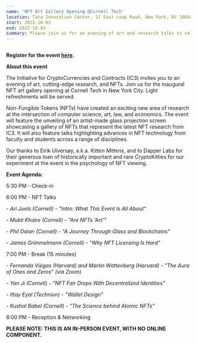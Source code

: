 ```yaml
---
name: 'NFT Art Gallery Opening @Cornell Tech'
location: Tata Innovation Center, 11 East Loop Road, New York, NY 10044
start: 2022-10-03
end: 2022-10-03
summary: Please join us for an evening of art and research talks to celebrate the opening of the NFT art gallery at Cornell Tech in New York City.
---
```


<div class="ui piled segment">
  <img class="ui centered image" src="../images/events/NFTartgalleryopening2022/ic3 logo new.png" alt="" />
</div>
   
                                                                                                    
**Register for the event <a href="https://www.eventbrite.com/e/nft-art-gallery-opening-at-cornell-tech-presented-by-ic3-tickets-403154515007">here</a>.**
         
     
**About this event**
                                                                                                                                                    
The Initiative for CryptoCurrencies and Contracts (IC3) invites you to an evening of art, cutting-edge research, and NFTs. Join us for the inaugural NFT art gallery opening at Cornell Tech in New York City. Light refreshments will be served.
                                                                                                                                                    
Non-Fungible Tokens (NFTs) have created an exciting new area of research at the intersection of computer science, art, law, and economics. The event will feature the unveiling of an artist-made glass projection screen showcasing a gallery of NFTs that represent the latest NFT research from IC3. It will also feature talks highlighting advances in NFT technology from faculty and students across a range of disciplines. 
                                                                                                                                                    
Our thanks to Eirik Ulversøy, a.k.a. *Kitten Mittens*, and to Dapper Labs for their generous loan of historically important and rare CryptoKitties for our experiment at the event in the psychology of NFT viewing.  
                                                                                                                                                    
**Event Agenda:**  

5:30 PM - Check-in

6:00 PM - NFT Talks
                                                                                                                                                    
  *- Ari Juels (Cornell) - "Intro: What This Event Is All About"*

  *- Mukti Khaire (Cornell) - "Are NFTs 'Art'"*

  *- Phil Daian (Cornell) - "A Journey Through Glass and Blockchains"*

  *- James Grimmelmann (Cornell) - "Why NFT Licensing Is Hard"*

7:00 PM - Break (15 minutes)

  *- Fernanda Viégas (Harvard) and Martin Wattenberg (Harvard) - "The Aura of Ones and Zeros" (via Zoom)*

  *- Yan Ji (Cornell) - "NFT Fair Drops With Decentralized Identities"*

  *- Ittay Eyal (Technion) - "Wallet Design"*

  *- Kushal Babel (Cornell) - "The Science behind Atomic NFTs"*

8:00 PM - Reception & Networking
                                                                                                                                                             
**PLEASE NOTE: THIS IS AN IN-PERSON EVENT, WITH NO ONLINE COMPONENT.**
